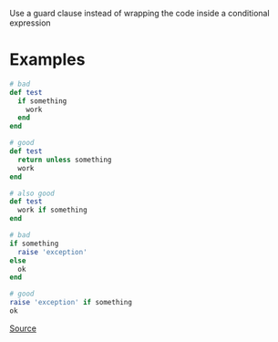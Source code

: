 
Use a guard clause instead of wrapping the code inside a conditional
expression

# Examples

```ruby
# bad
def test
  if something
    work
  end
end

# good
def test
  return unless something
  work
end

# also good
def test
  work if something
end

# bad
if something
  raise 'exception'
else
  ok
end

# good
raise 'exception' if something
ok
```

[Source](http://www.rubydoc.info/gems/rubocop/RuboCop/Cop/Style/GuardClause)